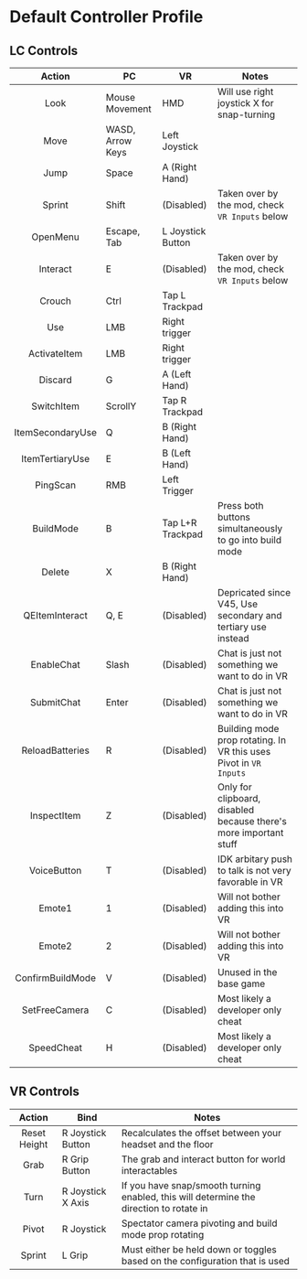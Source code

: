# Default Controller Profile

## LC Controls

|      Action      | PC               | VR                  | Notes                                                                 |
| :--------------: | ---------------- | ------------------------| ----------------------------------------------------------------- |
|       Look       | Mouse Movement   | HMD                     | Will use right joystick X for snap-turning                        |
|       Move       | WASD, Arrow Keys | Left Joystick           |                                                                   |
|       Jump       | Space            | A (Right Hand)          |                                                                   |
|      Sprint      | Shift            | (Disabled)              | Taken over by the mod, check `VR Inputs` below                    |
|     OpenMenu     | Escape, Tab      | L Joystick Button       |                                                                   |
|     Interact     | E                | (Disabled)              | Taken over by the mod, check `VR Inputs` below                    |
|      Crouch      | Ctrl             | Tap L Trackpad          |                                                                   |
|       Use        | LMB              | Right trigger           |                                                                   |
|   ActivateItem   | LMB              | Right trigger           |                                                                   |
|     Discard      | G                | A (Left Hand)           |                                                                   |
|    SwitchItem    | ScrollY          | Tap R Trackpad          |                                                                   |
| ItemSecondaryUse | Q                | B (Right Hand)          |                                                                   |
| ItemTertiaryUse  | E                | B (Left Hand)           |                                                                   |
|     PingScan     | RMB              | Left Trigger            |                                                                   |
|    BuildMode     | B                | Tap L+R Trackpad        | Press both buttons simultaneously to go into build mode           |
|      Delete      | X                | B (Right Hand)          |                                                                   |
|  QEItemInteract  | Q, E             | (Disabled)              | Depricated since V45, Use secondary and tertiary use instead      |
|    EnableChat    | Slash            | (Disabled)              | Chat is just not something we want to do in VR                    |
|    SubmitChat    | Enter            | (Disabled)              | Chat is just not something we want to do in VR                    |
| ReloadBatteries  | R                | (Disabled)              | Building mode prop rotating. In VR this uses Pivot in `VR Inputs` |
|   InspectItem    | Z                | (Disabled)              | Only for clipboard, disabled because there's more important stuff |
|   VoiceButton    | T                | (Disabled)              | IDK arbitary push to talk is not very favorable in VR             |
|      Emote1      | 1                | (Disabled)              | Will not bother adding this into VR                               |
|      Emote2      | 2                | (Disabled)              | Will not bother adding this into VR                               |
| ConfirmBuildMode | V                | (Disabled)              | Unused in the base game                                           |
|  SetFreeCamera   | C                | (Disabled)              | Most likely a developer only cheat                                |
|    SpeedCheat    | H                | (Disabled)              | Most likely a developer only cheat                                |

## VR Controls

|    Action    | Bind              | Notes                                                                                   |
| :----------: | ----------------- | --------------------------------------------------------------------------------------- |
| Reset Height | R Joystick Button | Recalculates the offset between your headset and the floor                              |
|     Grab     | R Grip Button     | The grab and interact button for world interactables                                    |
|     Turn     | R Joystick X Axis | If you have snap/smooth turning enabled, this will determine the direction to rotate in |
|    Pivot     | R Joystick        | Spectator camera pivoting and build mode prop rotating                                  |
|    Sprint    | L Grip            | Must either be held down or toggles based on the configuration that is used             |
